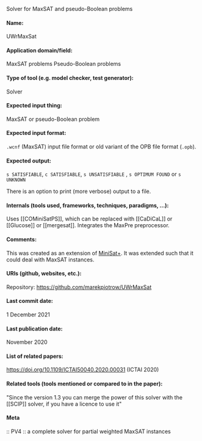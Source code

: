 Solver for MaxSAT and pseudo-Boolean problems

#### Name:
UWrMaxSat

#### Application domain/field:
MaxSAT problems
Pseudo-Boolean problems

#### Type of tool (e.g. model checker, test generator):
Solver

#### Expected input thing:
MaxSAT or pseudo-Boolean problem

#### Expected input format:
`.wcnf` (MaxSAT) input file format or old variant of the OPB file format (`.opb`).

#### Expected output:
`s SATISFIABLE`, `c SATISFIABLE`, `s UNSATISFIABLE` , `s OPTIMUM FOUND` or `s UNKNOWN`

There is an option to print (more verbose) output to a file.

#### Internals (tools used, frameworks, techniques, paradigms, ...):
Uses [[COMiniSatPS]], which can be replaced with [[CaDiCaL]] or [[Glucose]] or [[mergesat]].
Integrates the MaxPre preprocessor.

#### Comments:
This was created as an extension of [MiniSat+](MiniSat+.md). It was extended such that it could deal with MaxSAT instances.

#### URIs (github, websites, etc.):
Repository: https://github.com/marekpiotrow/UWrMaxSat

#### Last commit date:
1 December 2021

#### Last publication date:
November 2020

#### List of related papers:
https://doi.org/10.1109/ICTAI50040.2020.00031 (ICTAI 2020)

#### Related tools (tools mentioned or compared to in the paper):
"Since the version 1.3 you can merge the power of this solver with the [[SCIP]] solver, if you have a licence to use it"

#### Meta
:: PV4 :: a complete solver for partial weighted MaxSAT instances